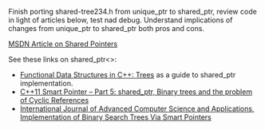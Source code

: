 Finish porting shared-tree234.h from unique\_ptr to shared\_ptr, review code in light of articles below, test nad debug. Understand implications of changes from unique\_ptr to shared\_ptr both pros and cons.

[MSDN Article on Shared Pointers](https://msdn.microsoft.com/en-us/library/hh279674.aspx)

See these links on shared\_ptr<>:

* [Functional Data Structures in C++: Trees]([https://bartoszmilewski.com/2013/11/25/functional-data-structures-in-c-trees/) as a guide to shared\_ptr implementation.
* [C++11 Smart Pointer – Part 5: shared\_ptr, Binary trees and the problem of Cyclic References](http://thispointer.com/shared\_ptr-binary-trees-and-the-problem-of-cyclic-references/)
* [International Journal of Advanced Computer Science and Applications, Implementation of Binary Search Trees Via Smart Pointers](http://thesai.org/Downloads/Volume6No3/Paper\_9-Implementation\_of\_Binary\_Search\_Trees\_Via\_Smart\_Pointers.pdf)
